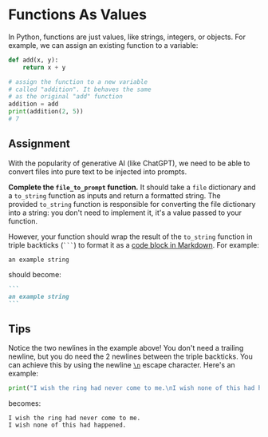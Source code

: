 # Functions As Values

In Python, functions are just values, like strings, integers, or objects. For example, we can assign an existing function to a variable:

```py
def add(x, y):
    return x + y

# assign the function to a new variable
# called "addition". It behaves the same
# as the original "add" function
addition = add
print(addition(2, 5))
# 7
```

## Assignment

With the popularity of generative AI (like ChatGPT), we need to be able to convert files into pure text to be injected into prompts.

**Complete the `file_to_prompt` function.** It should take a `file` dictionary and a `to_string` function as inputs and return a formatted string. The provided `to_string` function is responsible for converting the file dictionary into a string: you don't need to implement it, it's a value passed to your function.

However, your function should wrap the result of the `to_string` function in triple backticks (` ``` `) to format it as a [code block in Markdown](https://www.markdownguide.org/basic-syntax/#code). For example:

```
an example string
```

should become:

````md
```
an example string
```
````

## Tips

Notice the two newlines in the example above! You don't need a trailing newline, but you do need the 2 newlines between the triple backticks. You can achieve this by using the newline [`\n`](https://en.wikipedia.org/wiki/Newline) escape character. Here's an example:

```py
print("I wish the ring had never come to me.\nI wish none of this had happened.")
```

becomes:

```
I wish the ring had never come to me.
I wish none of this had happened.
```
